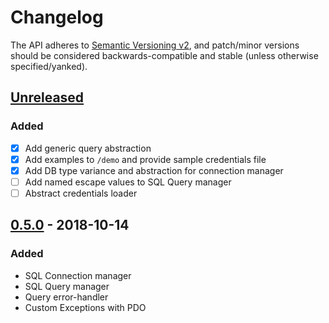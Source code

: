 # Changelog

The API adheres to [Semantic Versioning v2](https://semver.org/spec/v2.0.0.html), and patch/minor versions should be considered backwards-compatible and stable (unless otherwise specified/yanked).

## [Unreleased]
### Added
- [x] Add generic query abstraction
- [x] Add examples to `/demo` and provide sample credentials file
- [x] Add DB type variance and abstraction for connection manager
- [ ] Add named escape values to SQL Query manager
- [ ] Abstract credentials loader

## [0.5.0] - 2018-10-14
### Added

- SQL Connection manager
- SQL Query manager
- Query error-handler
- Custom Exceptions with PDO

[Unreleased]: https://github.com/hugopakula/simple-db/compare/v0.5.0...HEAD
[0.5.0]: https://github.com/hugopakula/simple-db/compare/6fda8ba...v0.5.0
